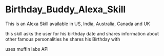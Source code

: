 # Birthday_Buddy_Alexa_Skill

This is an Alexa Skill available in US, India, Australia, Canada and UK

this skill asks the user for his birthday date and shares information about other famous personalities he shares his Birthday with

uses muffin labs API
